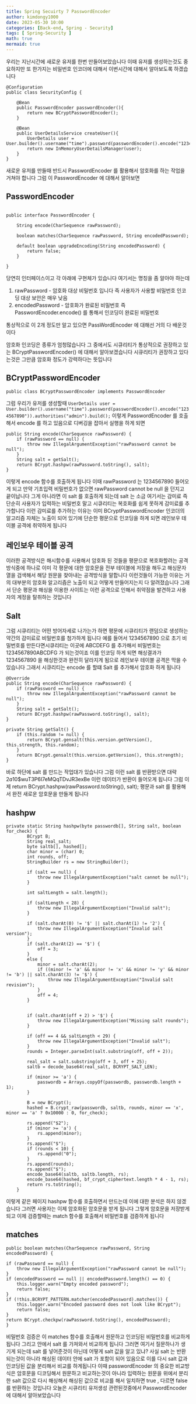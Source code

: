 ```yaml
---
title: Spring Secuirty 7 PasswordEncoder
author: kimdongy1000
date: 2023-05-30 10:00
categories: [Back-end, Spring - Security]
tags: [ Spring-Security ]
math: true
mermaid: true
---
```


우리는 지난시간에 새로운 유저를 한번 만들어보았습니다 이때 유저를 생성하는것도 중요하지만 또 한가지는 비밀번호 인코더에 대해서 이번시간에 대해서 알아보도록 하겠습니다 


```
@Configuration
public class SecurityConfig {

    @Bean
    public PasswordEncoder passwordEncoder(){
        return new BCryptPasswordEncoder();
    }

    @Bean
    public UserDetailsService createUser(){
        UserDetails user = User.builder().username("time").password(passwordEncoder().encode("1234567890")).authorities("admin").build();
        return new InMemoryUserDetailsManager(user);
    }
}
```

새로운 유저를 만들때 반드시 PasswordEncoder 를 활용해서 암호화를 하는 작업을 거쳐야 합니다 그럼 이 PasswordEncoder 에 대해서 알아보면

## PasswordEncoder
```

public interface PasswordEncoder {

	String encode(CharSequence rawPassword);

	boolean matches(CharSequence rawPassword, String encodedPassword);

	default boolean upgradeEncoding(String encodedPassword) {
		return false;
	}

}
```

당연히 인터페이스이고 각 아래에 구현체가 있습니다 여기서는 명칭을 좀 알아야 하는데 

1) rawPassword - 암호화 대상 비밀번호 입니다 즉 사용자가 사용할 비밀번호 인코딩 대상 보안은 매우 낮음 
2) encodedPassword - 암호화가 완료된 비밀번호 즉 PasswordEncoder.encode() 를 통해서 인코딩이 완료된 비밀번호 

통상적으로 이 2개 정도만 알고 있으면 PassWordEncoder 에 대해선 거의 다 배운것이다 

암호화 인코딩은 종류가 엄청많습니다 그 중에서도  시큐리티가 통상적으로 권장하고 있는 BCryptPasswordEncoder() 에 대해서 알아보겠습니다 
시큐리티가 권장하고 있다는것은 그만큼 암호화 정도가 강력하다는 뜻입니다 


## BCryptPasswordEncoder
`public class BCryptPasswordEncoder implements PasswordEncoder`

그럼 우리가 유저를 생성할때 
`UserDetails user = User.builder().username("time").password(passwordEncoder().encode("1234567890")).authorities("admin").build();` 
이렇게 PasswordEncoder 를 호출해서 encode 를 하고 있음으로 디버깅을 잡아서 실행을 하게 되면 


```
public String encode(CharSequence rawPassword) {
    if (rawPassword == null) {
        throw new IllegalArgumentException("rawPassword cannot be null");
    }
    String salt = getSalt();
    return BCrypt.hashpw(rawPassword.toString(), salt);
}

```

이렇게 encode 함수를 호출하게 됩니다 이때 rawPassword 는 1234567890 들어오게 되고 만약 기초입력 비밀번호가 없으면 rawPassword cannot be null 을 던지고 끝이납니다 
그게 아니라면 이 salt 를 호출하게 되는데 salt 는 소금 여기서는 감미료 즉 단순히 사용자가 입력하는 비밀번호 말고 시큐리티는 복호화를 쉽게 못하게 감미료를 추가합니다 
이런 감미료를 추가하는 이유는 이미 BCryptPasswordEncoder 인코더의 알고리즘 자체는 노출이 되어 있기에 단순한 평문으로 인코딩을 하게 되면 레인보우 테이블 공격에 취약하게 됩니다 

## 레인보우 테이블 공격
이러한 공격방식은 해시함수를 사용해서 암호화 된 것들을 평문으로 복호화할려는 공격방식중에 하나로 이미 각 평문에 대한 암호문을 전부 테이블에 저장을 해두고 해싱문자열을 검색해서 해당 원문을 찾아내는 공격방식을 말합니다 이런것들이 가능한 이유는 거의 대부분의 암호화 알고리즘은 노출이 되고 어떻게 만들어지는지 다 알려졌습니다 그래서 단순 평문과 해싱을 이용한 사이트는 이런 공격으로 인해서 취약점을 발견하고 사용자의 계정을 탈취하는 것입니다 

## Salt 
그럼 시큐리티는 어떤 방어자세로 나가는가 하면 평문에 시큐리티가 랜덤으로 생성하는 약간의 감미료로 비밀번호를 첨가하게 됩니다 예를 들어서 1234567890 으로 초기 비밀번호를 만든다면시큐리티는 이곳에 ABCDEFG 를 추가해서 비밀번호는 1234567890ABCDFG 가 되는것이죠 이를 인코딩 하게 되면 해싱결과가 1234567890 을 해싱한것과 완전히 달라지게 됨으로 레인보우 테이블 공격은 막을 수 있습니다 그래서 시큐리티는 encode 를 할떄 Salt 를 추가해서 암호화 하게 됩니다 

```
@Override
public String encode(CharSequence rawPassword) {
    if (rawPassword == null) {
        throw new IllegalArgumentException("rawPassword cannot be null");
    }
    String salt = getSalt();
    return BCrypt.hashpw(rawPassword.toString(), salt);
}

private String getSalt() {
    if (this.random != null) {
        return BCrypt.gensalt(this.version.getVersion(), this.strength, this.random);
    }
    return BCrypt.gensalt(this.version.getVersion(), this.strength);
}
```

바로 하단에 salt 를 만드는 작업대가 있습니다 그럼 이런 salt 를 반환받으면 대략 $2a$10$wuT3P6I7eMQqTDvJR3exBe 이런 데이터가 반환이 들어오게 됩니다 
그럼 이제 return BCrypt.hashpw(rawPassword.toString(), salt); 평문과 salt 를 활용해서 완전 새로운 암호문을 만들게 됩니다 

## hashpw
```
private static String hashpw(byte passwordb[], String salt, boolean for_check) {
		BCrypt B;
		String real_salt;
		byte saltb[], hashed[];
		char minor = (char) 0;
		int rounds, off;
		StringBuilder rs = new StringBuilder();

		if (salt == null) {
			throw new IllegalArgumentException("salt cannot be null");
		}

		int saltLength = salt.length();

		if (saltLength < 28) {
			throw new IllegalArgumentException("Invalid salt");
		}

		if (salt.charAt(0) != '$' || salt.charAt(1) != '2') {
			throw new IllegalArgumentException("Invalid salt version");
		}
		if (salt.charAt(2) == '$') {
			off = 3;
		}
		else {
			minor = salt.charAt(2);
			if ((minor != 'a' && minor != 'x' && minor != 'y' && minor != 'b') || salt.charAt(3) != '$') {
				throw new IllegalArgumentException("Invalid salt revision");
			}
			off = 4;
		}

		
		if (salt.charAt(off + 2) > '$') {
			throw new IllegalArgumentException("Missing salt rounds");
		}

		if (off == 4 && saltLength < 29) {
			throw new IllegalArgumentException("Invalid salt");
		}
		rounds = Integer.parseInt(salt.substring(off, off + 2));

		real_salt = salt.substring(off + 3, off + 25);
		saltb = decode_base64(real_salt, BCRYPT_SALT_LEN);

		if (minor >= 'a') {
			passwordb = Arrays.copyOf(passwordb, passwordb.length + 1);
		}

		B = new BCrypt();
		hashed = B.crypt_raw(passwordb, saltb, rounds, minor == 'x', minor == 'a' ? 0x10000 : 0, for_check);

		rs.append("$2");
		if (minor >= 'a') {
			rs.append(minor);
		}
		rs.append("$");
		if (rounds < 10) {
			rs.append("0");
		}
		rs.append(rounds);
		rs.append("$");
		encode_base64(saltb, saltb.length, rs);
		encode_base64(hashed, bf_crypt_ciphertext.length * 4 - 1, rs);
		return rs.toString();
	}
```

이렇게 같은 페이지 hashpw 함수를 호출하면서 만드는데 이에 대한 분석은 하지 않겠습니다 그러면 사용자는 이제 암호화된 암호문을 받게 됩니다 그렇게 암호문을 저장받게 되고 이제 검증할때는 match 함수를 호출해서 비밀번호를 검증하게 됩니다 

## matches
```
public boolean matches(CharSequence rawPassword, String encodedPassword) {

if (rawPassword == null) {
    throw new IllegalArgumentException("rawPassword cannot be null");
}
if (encodedPassword == null || encodedPassword.length() == 0) {
    this.logger.warn("Empty encoded password");
    return false;
}
if (!this.BCRYPT_PATTERN.matcher(encodedPassword).matches()) {
    this.logger.warn("Encoded password does not look like BCrypt");
    return false;
}
return BCrypt.checkpw(rawPassword.toString(), encodedPassword);
}

```

비밀번호 검증은 이 matches 함수를 호출해서 원문하고 인코딩된 비밀번호를 비교하게 됩니다 그리고 안에서 salt 를 가져와서 비교하게 됩니다 그러면 여기서 질문하나가 생기게 되는데 salt 를 넣어준것이 아닌데 어떻게 salt 값을 알고 있냐? 사실 salt 는 반환되는것이 아니라 해싱된 데이터 안에 salt 가 포함이 되어 있음으로 이를 다시 
salt 값과 인코딩된 값을 분리해서 비교를 하게됩니다 이때 passwordEncoder 의 중요한 비교방식은 암호문을 디코딩해서 원문하고 비교하는것이 아니라 입력하는 원문을 위에서 분리한 salt 값으로 다시 해싱해서 해싱된 값으로 비교를 해서 일치하면 true , 다르면 false 를 반환하는 것입니다 오늘은 시큐리티 유저생성 관련된것중에서 PasswordEncoder 에 대해서 알아보았습니다 